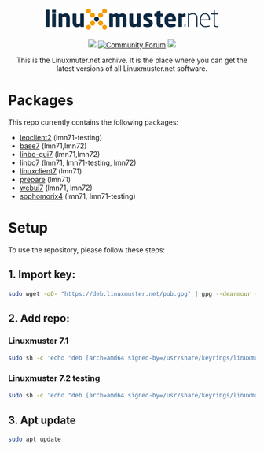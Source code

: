 <p align="center">
   <img src="https://raw.githubusercontent.com/linuxmuster/archive/master/.github/media/lmn-logo.svg" alt="LMN logo" width="70%" />
</p>

<p align="center">
  <a href="https://github.com/linuxmuster/archive/actions/workflows/build-and-deploy.yml"><img src="https://github.com/linuxmuster/archive/actions/workflows/build-and-deploy.yml/badge.svg" /></a>
  <a href="https://ask.linuxmuster.net"><img src="https://img.shields.io/discourse/users?logo=discourse&logoColor=white&server=https%3A%2F%2Fask.linuxmuster.net" alt="Community Forum"/></a>
  <a href="https://www.gnu.org/licenses/agpl-3.0" ><img src="https://img.shields.io/badge/License-AGPL%20v3-blue.svg" /></a>
</p>

<p align="center">
This is the Linuxmuter.net archive. It is the place where you can get the latest versions of all Linuxmuster.net software.
</p>

# Packages
This repo currently contains the following packages:
- [leoclient2](https://github.com/linuxmuster/leoclient2) (lmn71-testing)
- [base7](https://github.com/linuxmuster/linuxmuster-base7) (lmn71,lmn72)
- [linbo-gui7](https://github.com/linuxmuster/linuxmuster-linbo-gui7) (lmn71,lmn72)
- [linbo7](https://github.com/linuxmuster/linuxmuster-linbo7) (lmn71, lmn71-testing, lmn72)
- [linuxclient7](https://github.com/linuxmuster/linuxmuster-linuxclient7) (lmn71)
- [prepare](https://github.com/linuxmuster/linuxmuster-prepare) (lmn71)
- [webui7](https://github.com/linuxmuster/linuxmuster-webui7) (lmn71, lmn72)
- [sophomorix4](https://github.com/linuxmuster/sophomorix4) (lmn71, lmn71-testing)

# Setup

To use the repository, please follow these steps:

## 1. Import key:

```bash
sudo wget -qO- "https://deb.linuxmuster.net/pub.gpg" | gpg --dearmour -o /usr/share/keyrings/linuxmuster.net.gpg
```

## 2. Add repo:

### Linuxmuster 7.1
```bash
sudo sh -c 'echo "deb [arch=amd64 signed-by=/usr/share/keyrings/linuxmuster.net.gpg] https://deb.linuxmuster.net/ lmn71 main" > /etc/apt/sources.list.d/lmn71.list'
```

### Linuxmuster 7.2 testing
```bash
sudo sh -c 'echo "deb [arch=amd64 signed-by=/usr/share/keyrings/linuxmuster.net.gpg] https://deb.linuxmuster.net/ lmn72 main" > /etc/apt/sources.list.d/lmn72.list'
```

## 3. Apt update

```bash
sudo apt update
```
